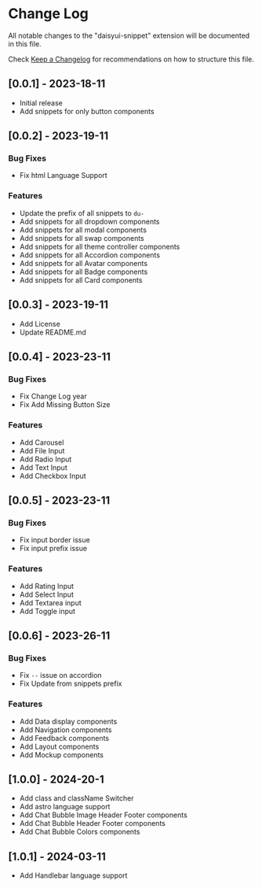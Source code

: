 # Change Log

All notable changes to the "daisyui-snippet" extension will be documented in this file.

Check [Keep a Changelog](http://keepachangelog.com/) for recommendations on how to structure this file.

## [0.0.1] - 2023-18-11

-   Initial release
-   Add snippets for only button components

## [0.0.2] - 2023-19-11

### Bug Fixes

-   Fix html Language Support

### Features

-   Update the prefix of all snippets to `du-`
-   Add snippets for all dropdown components
-   Add snippets for all modal components
-   Add snippets for all swap components
-   Add snippets for all theme controller components
-   Add snippets for all Accordion components
-   Add snippets for all Avatar components
-   Add snippets for all Badge components
-   Add snippets for all Card components

## [0.0.3] - 2023-19-11

-   Add License
-   Update README.md

## [0.0.4] - 2023-23-11

### Bug Fixes

-   Fix Change Log year
-   Fix Add Missing Button Size

### Features

-   Add Carousel
-   Add File Input
-   Add Radio Input
-   Add Text Input
-   Add Checkbox Input

## [0.0.5] - 2023-23-11

### Bug Fixes

-   Fix input border issue
-   Fix input prefix issue

### Features

-   Add Rating Input
-   Add Select Input
-   Add Textarea input
-   Add Toggle input

## [0.0.6] - 2023-26-11

### Bug Fixes

-   Fix `--` issue on accordion
-   Fix Update from snippets prefix

### Features

-   Add Data display components
-   Add Navigation components
-   Add Feedback components
-   Add Layout components
-   Add Mockup components

## [1.0.0] - 2024-20-1

-   Add class and className Switcher
-   Add astro language support
-   Add Chat Bubble Image Header Footer components
-   Add Chat Bubble Header Footer components
-   Add Chat Bubble Colors components

## [1.0.1] - 2024-03-11

-   Add Handlebar language support
